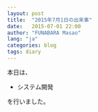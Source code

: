 ```yaml
---
layout: post
title:  "2015年7月1日の出来事"
date:   2015-07-01 22:00
author: "FUNABARA Masao"
lang: "ja"
categories: blog
tags: diary
---
```


本日は、

* システム開発

を行いました。
